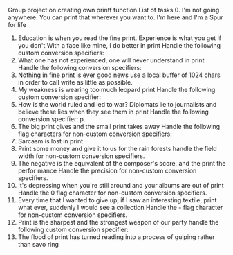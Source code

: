 Group project on creating own printf function
List of tasks
0. I'm not going anywhere. You can print that wherever you want to.
I'm here and I'm a Spur for life 
1. Education is when you read the fine print.
Experience is what you get if you don't 
With a face like mine, I do better in print Handle the 
following custom conversion specifiers:
3. What one has not experienced, one will never understand in print Handle 
the following conversion specifiers:
4. Nothing in fine print is ever good news use a local buffer of 1024
chars in order to call write as little as possible.
5. My weakness is wearing too much leopard print
Handle the following custom conversion specifier:
6. How is the world ruled and led to war? Diplomats lie to journalists 
and believe these lies when they see them in print
Handle the following conversion specifier: p.
7. The big print gives and the small print takes away
Handle the following flag characters for non-custom conversion specifiers:
8. Sarcasm is lost in print
9. Print some money and give it to us for the rain forests handle the field 
width for non-custom conversion specifiers.
10. The negative is the equivalent of the composer's score, and the print the perfor
mance
Handle the precision for non-custom conversion specifiers.
11. It's depressing when you're still around and your albums are out of print
Handle the 0 flag character for non-custom conversion specifiers.
12. Every time that I wanted to give up, if I saw an interesting textile, print what
ever, suddenly I would see a collection
Handle the - flag character for non-custom conversion specifiers.
13. Print is the sharpest and the strongest weapon of our party handle the 
following custom conversion specifier:
14. The flood of print has turned reading into a process of gulping 
rather than savo ring
